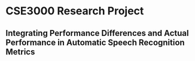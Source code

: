 # CSE3000 Research Project

## Integrating Performance Differences and Actual Performance in Automatic Speech Recognition Metrics
